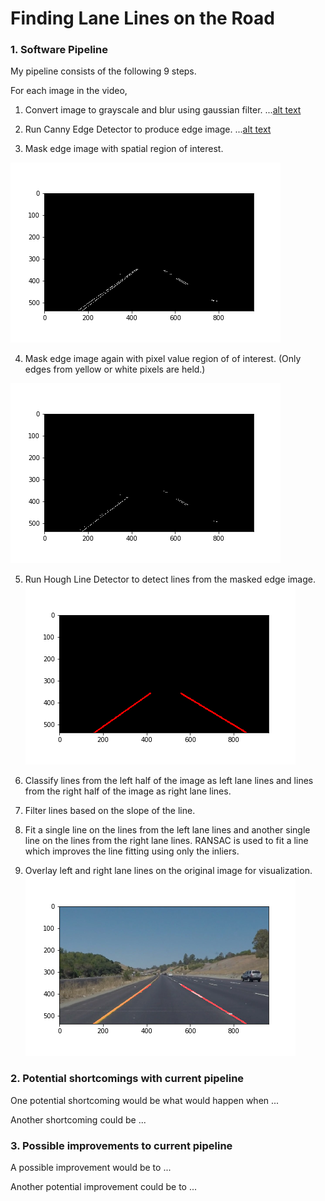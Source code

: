 # **Finding Lane Lines on the Road** 

[blurred]: ./test_images/blurred_img.png
[edge]: ./test_images/edge_img.png
[masked_spatial]: ./test_images/masked_spatial_roi_img.png
[masked_color]: ./test_images/masked_color_roi_img.png
[line]: ./test_images/line_img.png
[overlayed]: ./test_images/overlayed_img.png


### 1. Software Pipeline
My pipeline consists of the following 9 steps.

For each image in the video, 

1. Convert image to grayscale and blur using gaussian filter.
...[alt text][blurred]

2. Run Canny Edge Detector to produce edge image.
...[alt text][edge]

3. Mask edge image with spatial region of interest.

![alt text][masked_spatial]

4. Mask edge image again with pixel value region of of interest.  (Only edges from yellow or white pixels are held.)

![alt text][masked_color]

5. Run Hough Line Detector to detect lines from the masked edge image.
![alt text][line]

6. Classify lines from the left half of the image as left lane lines and lines from the right half of the image as right lane lines.
7. Filter lines based on the slope of the line. 
8. Fit a single line on the lines from the left lane lines and another single line on the lines from the right lane lines.  RANSAC is used to fit a line which improves the line fitting using only the inliers.
9. Overlay left and right lane lines on the original image for visualization.
![alt text][overlayed]





### 2. Potential shortcomings with current pipeline


One potential shortcoming would be what would happen when ... 

Another shortcoming could be ...


### 3. Possible improvements to current pipeline

A possible improvement would be to ...

Another potential improvement could be to ...
